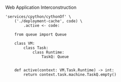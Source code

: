 Web Application Interconstruction

    'services/cpython/cythonOf' \
        ('./deployment-cache', code) \
            .active <- code:

        from queue import Queue

        class VM:
            class Task:
                class Runtime:
                    TaskQ: Queue


        def active(context: VM.Task.Runtime) -> int:
            return context.task.machine.TaskQ.empty()

